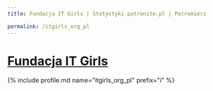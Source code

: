 ```yaml
---
title: Fundacja IT Girls | Statystyki patronite.pl | Patromierz

permalink: /itgirls_org_pl
---
```


# [Fundacja IT Girls](https://patronite.pl/itgirls_org_pl)

{% include profile.md name="itgirls_org_pl" prefix="i" %}
